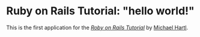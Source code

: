 # Ruby on Rails Tutorial:	"hello world!"


This is the first application for the 
[*Roby on Rails Tutorial*](http://www.railstutorial.org/)
by [Michael Hartl](http://michaelhartl.com/).
